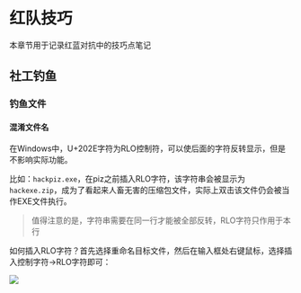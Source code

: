# 红队技巧

本章节用于记录红蓝对抗中的技巧点笔记

## 社工钓鱼

### 钓鱼文件

#### 混淆文件名

在Windows中，U+202E字符为RLO控制符，可以使后面的字符反转显示，但是不影响实际功能。

比如：`hackpiz.exe`，在piz之前插入RLO字符，该字符串会被显示为`hackexe.zip`，成为了看起来人畜无害的压缩包文件，实际上双击该文件仍会被当作EXE文件执行。

> 值得注意的是，字符串需要在同一行才能被全部反转，RLO字符只作用于本行

如何插入RLO字符？首先选择重命名目标文件，然后在输入框处右键鼠标，选择插入控制字符->RLO字符即可：

![](https://takiobuff.oss-cn-hongkong.aliyuncs.com/image/Redteam001.png)